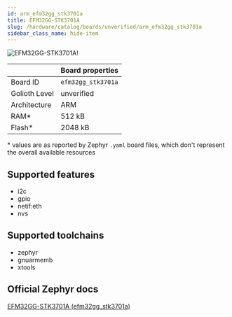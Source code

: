 ```yaml
---
id: arm_efm32gg_stk3701a
title: EFM32GG-STK3701A
slug: /hardware/catalog/boards/unverified/arm_efm32gg_stk3701a
sidebar_class_name: hide-item
---
```


[//]: # (This is an auto-generated file, do not edit! Changes to it will be lost upon re-generation)

![EFM32GG-STK3701A!](/img/boards/arm/efm32gg_stk3701a.jpg "EFM32GG-STK3701A")

|                | Board properties     |
| -------------  | -------------------- |
| Board ID       | `efm32gg_stk3701a` |
| Golioth Level  | unverified       |
| Architecture   | ARM |
| RAM*           | 512 kB |
| Flash*         | 2048 kB |

\* values are as reported by Zephyr `.yaml` board files, which don't represent the overall available resources



## Supported features

* i2c
* gpio
* netif:eth
* nvs

## Supported toolchains

* zephyr
* gnuarmemb
* xtools

## Official Zephyr docs

[EFM32GG-STK3701A (efm32gg_stk3701a)](https://docs.zephyrproject.org/latest/boards/arm/efm32gg_stk3701a/doc/index.html)
